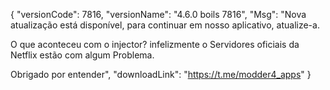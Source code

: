{
  "versionCode": 7816,
  "versionName": "4.6.0 boils 7816",
  "Msg": "Nova atualização está disponível, para continuar em nosso aplicativo, atualize-a.

O que aconteceu com o injector?
infelizmente o Servidores oficiais da Netflix estão com algum Problema.

Obrigado por entender",
  "downloadLink": "https://t.me/modder4_apps"
  } 

